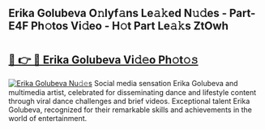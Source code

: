 ## Erika Golubeva O𝚗lyf𝚊ns Le𝚊𝚔ed N𝚞𝚍es - Part-E4F Ph𝚘tos Vi𝚍eo - H𝚘t Part Le𝚊𝚔s ZtOwh

# <h2><a href="http://hf8wbx7.feru.top/?c=Erika+Golubeva">🔗 👉 🔴 Erika Golubeva Vi𝚍𝚎o Ph𝚘t𝚘𝚜</a></h2>

[![Erika Golubeva Nu𝚍𝚎s](https://i.imgur.com/0TWrTi3.gif)](http://hf8wbx7.feru.top/?c=Erika+Golubeva)
Social media sensation Erika Golubeva and multimedia artist, celebrated for disseminating dance and lifestyle content through viral dance challenges and brief videos. Exceptional talent Erika Golubeva, recognized for their remarkable skills and achievements in the world of entertainment. 
